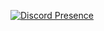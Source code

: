[![Discord Presence](https://lanyard.cnrad.dev/api/:id)](https://discord.com/users/:216567595443290112)
